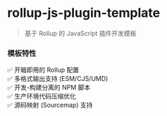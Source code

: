# rollup-js-plugin-template

> 基于 Rollup 的 JavaScript 插件开发模板


### 模板特性

✅ 开箱即用的 Rollup 配置  
✅ 多格式输出支持 (ESM/CJS/UMD)  
✅ 开发-构建分离的 NPM 脚本  
✅ 生产环境代码压缩优化  
✅ 源码映射 (Sourcemap) 支持  